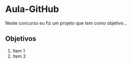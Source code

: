 # Aula-GitHub

Neste concurso eu fiz um projeto que tem como objetivo...

<h2>Objetivos</h2>
<ol>
  <li>Item 1</li>
  <li>Item 2</li>
</ol>
